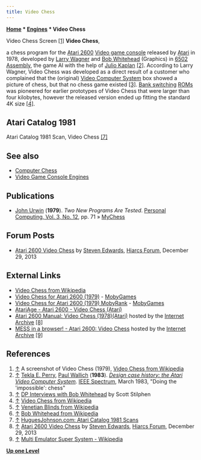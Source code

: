```yaml
---
title: Video Chess
---
```

**[Home](Home "Home") \* [Engines](Engines "Engines") \* Video Chess**



 [](https://en.wikipedia.org/wiki/File:Videochess.png) Video Chess Screen <a id="cite-note-1" href="#cite-ref-1">[1]</a> 
**Video Chess**,  

a chess program for the [Atari 2600](Atari_8-bit "Atari 8-bit") [Video game console](https://en.wikipedia.org/wiki/Video_game_console) released by [Atari](https://en.wikipedia.org/wiki/Atari) in 1978, 
developed by [Larry Wagner](Larry_Wagner "Larry Wagner") and [Bob Whitehead](index.php?title=Bob_Whitehead&action=edit&redlink=1 "Bob Whitehead (page does not exist)") (Graphics) in [6502](6502 "6502") [Assembly](Assembly "Assembly"), the game AI with the help of [Julio Kaplan](Julio_Kaplan "Julio Kaplan") <a id="cite-note-2" href="#cite-ref-2">[2]</a>.
According to Larry Wagner, Video Chess was developed as a direct result of a customer who complained that the (original) [Video Computer System](https://en.wikipedia.org/wiki/Atari_2600#Launch_and_success) box showed a picture of chess, but that no chess game existed <a id="cite-note-3" href="#cite-ref-3">[3]</a>. [Bank switching](https://en.wikipedia.org/wiki/Bank_switching) [ROMs](Memory#ROM "Memory") was pioneered for earlier prototypes of Video Chess that were larger than four kilobytes, however the released version ended up fitting the standard 4K size <a id="cite-note-4" href="#cite-ref-4">[4]</a>. 



## Atari Catalog 1981


 [](https://www.huguesjohnson.com/features/atari_catalog_1981/AtariCatalog1981_08-ChessNightDriver.jpg) 
Atari Catalog 1981 Scan, Video Chess <a id="cite-note-7" href="#cite-ref-7">[7]</a>



## See also


* [Computer Chess](Computer_Chess "Computer Chess")
* [Video Game Console Engines](Dedicated_Chess_Computers#GameConsole "Dedicated Chess Computers")


## Publications


* [John Urwin](John_Urwin "John Urwin") (**1979**). *Two New Programs Are Tested*. [Personal Computing, Vol. 3, No. 12](Personal_Computing#3_12 "Personal Computing"), pp. 71 » [MyChess](MyChess "MyChess")


## Forum Posts


* [Atari 2600 Video Chess](http://hiarcs.net/forums/viewtopic.php?t=6510&sid=057dba89f05a406f1e55b3ef223a4ae7) by [Steven Edwards](Steven_Edwards "Steven Edwards"), [Hiarcs Forum](Computer_Chess_Forums "Computer Chess Forums"), December 29, 2013


## External Links


* [Video Chess from Wikipedia](https://en.wikipedia.org/wiki/Video_Chess)
* [Video Chess for Atari 2600 (1979)](http://www.mobygames.com/game/video-chess) - [MobyGames](https://en.wikipedia.org/wiki/MobyGames)
* [Video Chess for Atari 2600 (1979) MobyRank](http://www.mobygames.com/game/atari-2600/video-chess/mobyrank) - [MobyGames](https://en.wikipedia.org/wiki/MobyGames)
* [AtariAge - Atari 2600 - Video Chess (Atari)](http://www.atariage.com/software_page.html?SoftwareID=1429)
* [Atari 2600 Manual: Video Chess (1978)(Atari)](https://archive.org/details/Video_Chess_1978_Atari) hosted by the [Internet Archive](https://en.wikipedia.org/wiki/Internet_Archive) <a id="cite-note-8" href="#cite-ref-8">[8]</a>
* [MESS in a browser! - Atari 2600: Video Chess](https://archive.org/stream/atari_2600_video_chess_1979_atari_larry_wagner_bob_whitehead_-_sears_cx2645_-_49-/atari_2600_video_chess_1979_atari_larry_wagner_bob_whitehead_-_sears_cx2645_-_49-.bin?module=atari2600&scale=2) hosted by the [Internet Archive](https://en.wikipedia.org/wiki/Internet_Archive) <a id="cite-note-9" href="#cite-ref-9">[9]</a>


## References


1. <a id="cite-ref-1" href="#cite-note-1">↑</a> A screenshot of Video Chess (1979), [Video Chess from Wikipedia](https://en.wikipedia.org/wiki/Video_Chess)
2. <a id="cite-ref-2" href="#cite-note-2">↑</a> [Tekla E. Perry](https://www.linkedin.com/in/tekla-perry-33b4a211), [Paul Wallich](https://spectrum.ieee.org/at-work/innovation/review-liars-outliers) (**1983**). *[Design case history: the Atari Video Computer System](http://www.atarimuseum.com/videogames/consoles/2600/Atari_case_history.html)*. [IEEE Spectrum](IEEE#Spectrum "IEEE"), March 1983, "Doing the 'impossible': chess"
3. <a id="cite-ref-3" href="#cite-note-3">↑</a> [DP Interviews with Bob Whitehead](http://www.digitpress.com/library/interviews/interview_bob_whitehead.html) by Scott Stilphen
4. <a id="cite-ref-4" href="#cite-note-4">↑</a> [Video Chess from Wikipedia](https://en.wikipedia.org/wiki/Video_Chess)
5. <a id="cite-ref-5" href="#cite-note-5">↑</a> [Venetian Blinds from Wikipedia](https://en.wikipedia.org/wiki/Venetian_blinds#Venetian)
6. <a id="cite-ref-6" href="#cite-note-6">↑</a> [Bob Whitehead from Wikipedia](https://en.wikipedia.org/wiki/Bob_Whitehead)
7. <a id="cite-ref-7" href="#cite-note-7">↑</a> [HuguesJohnson.com: Atari Catalog 1981 Scans](https://www.huguesjohnson.com/features/atari_catalog_1981/index.html)
8. <a id="cite-ref-8" href="#cite-note-8">↑</a> [Atari 2600 Video Chess](http://hiarcs.net/forums/viewtopic.php?t=6510&sid=057dba89f05a406f1e55b3ef223a4ae7) by [Steven Edwards](Steven_Edwards "Steven Edwards"), [Hiarcs Forum](Computer_Chess_Forums "Computer Chess Forums"), December 29, 2013
9. <a id="cite-ref-9" href="#cite-note-9">↑</a> [Multi Emulator Super System - Wikipedia](https://en.wikipedia.org/wiki/Multi_Emulator_Super_System)

**[Up one Level](Engines "Engines")**







 
